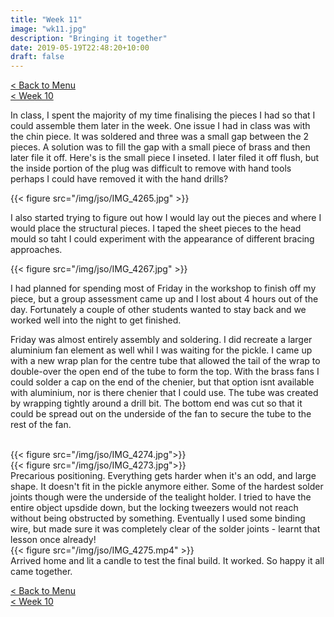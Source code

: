 ```yaml
---
title: "Week 11"
image: "wk11.jpg"
description: "Bringing it together"
date: 2019-05-19T22:48:20+10:00
draft: false
---
```

[< Back to Menu](/jso/)  
[< Week 10](/jso/week10)


In class, I spent the majority of my time finalising the pieces I had so that I could assemble them later in the week.  One issue I had in class was with the chin piece.  It was soldered and three was a small gap between the 2 pieces.  A solution was to fill the gap with a small piece of brass and then later file it off.  Here's is the small piece I inseted.  I later filed it off flush, but the inside portion of the plug was difficult to remove with hand tools perhaps I could have removed it with the hand drills?

{{< figure src="/img/jso/IMG_4265.jpg" >}}


I also started trying to figure out how I would lay out the pieces and where I would place the structural pieces.  I taped the sheet pieces to the head mould so taht I could experiment with the appearance of different bracing approaches.

{{< figure src="/img/jso/IMG_4267.jpg" >}}


I had planned for spending most of Friday in the workshop to finish off my piece, but a group assessment came up and I lost about 4 hours out of the day.  Fortunately a couple of other students wanted to stay back and we worked well into the night to get finished.

Friday was almost entirely assembly and soldering.  I did recreate a larger aluminium fan element as well whil I was waiting for the pickle.  I came up with a new wrap plan for the centre tube that allowed the tail of the wrap to double-over the open end of the tube to form the top.  With the brass fans I could solder a cap on the end of the chenier, but that option isnt available with aluminium, nor is there chenier that I could use.  The tube was created by wrapping tightly around a drill bit. The bottom end was cut so that it could be spread out on the underside of the fan to secure the tube to the rest of the fan.

<br>
<div class="row">
    <div class="6u 12u$(medium)">
        {{< figure src="/img/jso/IMG_4274.jpg">}}
    </div>
    <div class="6u 12u$(medium)">
        {{< figure src="/img/jso/IMG_4273.jpg">}}
    </div>
</div>
Precarious positioning.  Everything gets harder when it's an odd, and large shape.  It doesn't fit in the pickle anymore either.  Some of the hardest solder joints though were the underside of the tealight holder.  I tried to have the entire object upsdide down, but the locking tweezers would not reach without being obstructed by something.  Eventually I used some binding wire, but made sure it was completely clear of the solder joints - learnt that lesson once already!

<br>
<div class="row">
    <div class="6u 12u$(medium)">
        {{< figure src="/img/jso/IMG_4275.mp4" >}}
    </div>
    <div class="6u 12u$(medium)">
        Arrived home and lit a candle to test the final build.  It worked.  So happy it all came together.
    </div>
</div>


[< Back to Menu](/jso/)  
[< Week 10](/jso/week10)
